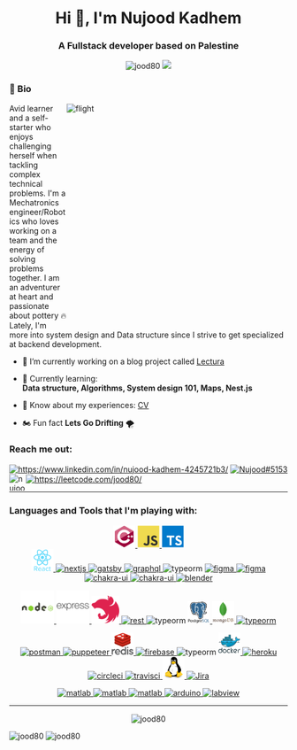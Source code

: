 <h1 align="center">Hi 👋, I'm Nujood Kadhem</h1>
<h3 align="center">A Fullstack developer based on Palestine</h3>

<p align="middle">
 <img src="https://komarev.com/ghpvc/?username=jood80&label=Profile%20views&color=0e75b6&style=flat" alt="jood80" /> 
<img src ="https://badges.pufler.dev/years/jood80" /> 
</p>


### 💬 Bio
 
 <a href="https://tabletopwhale.com/2014/09/29/flight-videos-deconstructed.html" target="_blank" rel="noreferrer"> <img src="https://www.basicknowledge101.com/photos/2015/flight%20deconstructed.gif" alt="flight" width="400" height="400" align="right"/> </a>
  Avid learner and a self-starter who enjoys challenging herself when tackling complex technical problems. I'm a Mechatronics engineer/Robotics who loves working on a team and the energy of solving problems together. I am an adventurer at heart and passionate about pottery :fire:
Lately, I'm more into system design and Data structure since I strive to get specialized at backend development.

- 🔭 I’m currently working on a blog project called [Lectura](https://github.com/Survival-DEV/blog-backend)

- 🌱 Currently learning: <br/>
   **Data structure, Algorithms, System design 101, Maps, Nest.js**

- 📄 Know about my experiences: [CV](https://drive.google.com/file/d/18W9rgYLHcXwrXjgtWv0w-B1rup593LLs/view?usp=sharing)

- :motorcycle:	Fun fact **Lets Go Drifting** 🌪️ 


<h3 align="left">Reach me out:</h3>
<p align="left">
<a href="https://linkedin.com/in/nujood-kadhem-4245721b3/" target="blank"><img align="center" src="https://upload.wikimedia.org/wikipedia/commons/c/ca/LinkedIn_logo_initials.png" alt="https://www.linkedin.com/in/nujood-kadhem-4245721b3/" height="22" width="22" /></a>
<a href="https://discord.gg/Nujood#5153" target="blank"><img align="center" src="https://raw.githubusercontent.com/rahuldkjain/github-profile-readme-generator/master/src/images/icons/Social/discord.svg" alt="Nujood#5153" height="30" width="40" /></a>
<a href="https://www.leetcode.com/jood80/" target="blank"><img align="center" src="https://raw.githubusercontent.com/rahuldkjain/github-profile-readme-generator/master/src/images/icons/Social/leet-code.svg" alt="https://leetcode.com/jood80/" height="30" width="30" /></a>
<a href="https://mail.google.com/mail/u/0/?view=cm&amp;fs=1&amp;tf=1&amp;source=mailto&amp;su=subject+message&amp;to=shawar.nujood@gmail.com" rel="nofollow">
 <img align="left" alt="nujood|gmail" width="30" height="30" src="https://upload.wikimedia.org/wikipedia/commons/thumb/8/8c/Gmail_Icon_%282013-2020%29.svg/2048px-Gmail_Icon_%282013-2020%29.svg.png" data-canonical-src="https://i.imgur.com/kn7FfLZ.png" style="max-width: 100%;">
 </a>
</p>

 ----

<h3 align="left">Languages and Tools that I'm playing with:</h3>
<div align="middle" >
<a href="https://www.w3schools.com/cpp/" target="_blank" rel="noreferrer"> <img src="https://raw.githubusercontent.com/devicons/devicon/master/icons/cplusplus/cplusplus-original.svg" alt="cplusplus" width="40" height="40"/> </a>
  <a href="https://developer.mozilla.org/en-US/docs/Web/JavaScript" target="_blank" rel="noreferrer"> <img src="https://raw.githubusercontent.com/devicons/devicon/master/icons/javascript/javascript-original.svg" alt="javascript" width="40" height="40"/> </a> 
 <a href="https://www.typescriptlang.org/" target="_blank" rel="noreferrer"> <img src="https://raw.githubusercontent.com/devicons/devicon/master/icons/typescript/typescript-original.svg" alt="typescript" width="40" height="40"/> </a>
</div>

<div align="middle">
  <a href="https://reactjs.org/" target="_blank" rel="noreferrer"> <img src="https://raw.githubusercontent.com/devicons/devicon/master/icons/react/react-original-wordmark.svg" alt="react" width="40" height="40"/> </a>
   <a href="https://nextjs.org/" target="_blank" rel="noreferrer"> <img src="https://cdn.worldvectorlogo.com/logos/nextjs-2.svg" alt="nextjs" width="40" height="40"/> </a>
  <a href="https://www.gatsbyjs.com/" target="_blank" rel="noreferrer"> <img src="https://www.vectorlogo.zone/logos/gatsbyjs/gatsbyjs-icon.svg" alt="gatsby" width="40" height="40"/> </a>   <a href="https://graphql.org" target="_blank" rel="noreferrer">
    <img src="https://www.vectorlogo.zone/logos/graphql/graphql-icon.svg" alt="graphql" width="40" height="40"/> 
  </a> 
 <img src="https://upload.wikimedia.org/wikipedia/commons/5/58/Location_arithmetic_vertical.svg" alt="typeorm" width="20" height="40"/>
  <a href="https://www.figma.com/" target="_blank" rel="noreferrer"> 
  <img src="https://www.vectorlogo.zone/logos/figma/figma-icon.svg" alt="figma" width="40" height="40"/> 
  </a>
   <a href="https://mui.com/" target="_blank" rel="noreferrer"> 
  <img src="https://v4.material-ui.com/static/logo.png" alt="figma" width="40" height="40"/> 
  </a>
 <a href="https://chakra-ui.com/" target="_blank" rel="noreferrer"> 
  <img src="https://www.coffeeclass.io/logos/chakra-ui.png" alt="chakra-ui" width="40" height="40"/> 
  </a>
  <a href="https://styled-components.com/" target="_blank" rel="noreferrer"> 
  <img src="https://cdn-media-1.freecodecamp.org/images/1*p1TndLk3UsGPBsM7qHPZIw.png" alt="chakra-ui" width="40" height="40"/> 
  </a>
  <a href="https://www.blender.org/" target="_blank" rel="noreferrer"> <img src="https://download.blender.org/branding/community/blender_community_badge_white.svg" alt="blender" width="50" height="60"/> </a>
 
<a href="https://nodejs.org" target="_blank" rel="noreferrer"> <img src="https://raw.githubusercontent.com/devicons/devicon/master/icons/nodejs/nodejs-original-wordmark.svg" alt="nodejs" width="60" height="60"/> </a>
  <a href="https://expressjs.com" target="_blank" rel="noreferrer"> <img src="https://raw.githubusercontent.com/devicons/devicon/master/icons/express/express-original-wordmark.svg" alt="express" width="60" height="60"/> </a>
  <a href="https://nestjs.com/" target="_blank" rel="noreferrer">
   <img src="https://raw.githubusercontent.com/devicons/devicon/master/icons/nestjs/nestjs-plain.svg" alt="nestjs" width="50" height="50"/> 
 </a>
   <a href="#" target="_blank" rel="noreferrer">
   <img src="https://cdn.changelog.com/uploads/icons/topics/kJ/icon_large.png?v=63683332430" alt="rest" width="50" height="50"/> 
 </a>
 <img src="https://upload.wikimedia.org/wikipedia/commons/5/58/Location_arithmetic_vertical.svg" alt="typeorm" width="20" height="40"/>
 <a href="https://www.postgresql.org" target="_blank" rel="noreferrer"> <img src="https://raw.githubusercontent.com/devicons/devicon/master/icons/postgresql/postgresql-original-wordmark.svg" alt="postgresql" width="40" height="40"/> </a> 
<a href="https://www.mongodb.com/" target="_blank" rel="noreferrer"> <img src="https://raw.githubusercontent.com/devicons/devicon/master/icons/mongodb/mongodb-original-wordmark.svg" alt="mongodb" width="40" height="40"/> </a> 
 <a href="https://typeorm.io/" target="_blank" rel="noreferrer"> <img src="https://avatars.githubusercontent.com/u/20165699?s=200&v=4" alt="typeorm" width="40" height="40"/> </a> 

</div> 
  <div align="middle">
 <a href="https://postman.com" target="_blank" rel="noreferrer"> 
    <img src="https://www.vectorlogo.zone/logos/getpostman/getpostman-icon.svg" alt="postman" width="40" height="40"/> 
  </a>
    <a href="https://github.com/puppeteer/puppeteer" target="_blank" rel="noreferrer">
    <img src="https://www.vectorlogo.zone/logos/pptrdev/pptrdev-official.svg" alt="puppeteer" width="40" height="40"/>
  </a>
  <a href="https://redis.io" target="_blank" rel="noreferrer"> 
    <img src="https://raw.githubusercontent.com/devicons/devicon/master/icons/redis/redis-original-wordmark.svg" alt="redis" width="40" height="40"/>
  </a>
   <a href="https://firebase.google.com/" target="_blank" rel="noreferrer"> 
    <img src="https://www.vectorlogo.zone/logos/firebase/firebase-icon.svg" alt="firebase" width="40" height="40"/>
  </a>
 <img src="https://upload.wikimedia.org/wikipedia/commons/5/58/Location_arithmetic_vertical.svg" alt="typeorm" width="20" height="40"/>
  <a href="https://www.docker.com/" target="_blank" rel="noreferrer">
    <img src="https://raw.githubusercontent.com/devicons/devicon/master/icons/docker/docker-original-wordmark.svg" alt="docker" width="40" height="40"/>
  </a>
   <a href="https://heroku.com" target="_blank" rel="noreferrer">
   <img src="https://www.vectorlogo.zone/logos/heroku/heroku-icon.svg" alt="heroku" width="40" height="40"/> 
  </a>
  <a href="https://circleci.com" target="_blank" rel="noreferrer">
  <img src="https://www.vectorlogo.zone/logos/circleci/circleci-icon.svg" alt="circleci" width="40" height="40"/> </a> 
    <a href="https://travis-ci.org" target="_blank" rel="noreferrer"> <img src="https://www.vectorlogo.zone/logos/travis-ci/travis-ci-icon.svg" alt="travisci" width="40" height="40"/>
  </a> 
  <a href="https://www.linux.org/" target="_blank" rel="noreferrer"> 
   <img src="https://raw.githubusercontent.com/devicons/devicon/master/icons/linux/linux-original.svg" alt="linux" width="40" height="40"/> 
  </a> 
  <a href="https://www.atlassian.com/software/jira" target="_blank" rel="noreferrer"> 
   <img src="https://cdn.icon-icons.com/icons2/2699/PNG/512/atlassian_jira_logo_icon_170511.png" alt="Jira" width="40" height="40"/> 
  </a> 
 </p>
 <a href="https://www.mathworks.com/" target="_blank" rel="noreferrer">
    <img src="https://upload.wikimedia.org/wikipedia/commons/thumb/2/21/Matlab_Logo.png/800px-Matlab_Logo.png" alt="matlab" width="40" height="40"/>
  </a>
  <a href="https://www.mathworks.com/" target="_blank" rel="noreferrer">
    <img src="https://upload.wikimedia.org/wikipedia/en/3/36/Simulink_Logo_%28non-wordmark%29.png" alt="matlab" width="40" height="40"/>
  </a>
  <a href="https://www.mathworks.com/" target="_blank" rel="noreferrer">
    <img src="https://icon-library.com/images/wolfram-alpha-icon/wolfram-alpha-icon-17.jpg" alt="matlab" width="40" height="40"/>
  </a>
  <a href="https://www.arduino.cc/" target="_blank" rel="noreferrer">
    <img src="https://cdn.worldvectorlogo.com/logos/arduino-1.svg" alt="arduino" width="40" height="40"/> 
  </a> 
  <a href="https://www.arduino.cc/" target="_blank" rel="noreferrer">
    <img src="https://mpng.subpng.com/20180330/tde/kisspng-labview-national-instruments-computer-software-com-techno-5abed8a3651b60.5227293315224567394141.jpg" alt="labview" width="40" height="40"/>
  </a> 
</div>
 
-----
<p align="middle"><img align="center" src="https://github-readme-streak-stats.herokuapp.com/?user=jood80&" alt="jood80" /></p>

<p float="left">
 <img  src="https://github-readme-stats.vercel.app/api?username=jood80&show_icons=true&locale=en" alt="jood80" />
 <img  src="https://github-readme-stats.vercel.app/api/top-langs?username=jood80&show_icons=true&locale=en&layout=compact" alt="jood80" />
</p>

